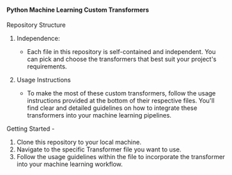 #### Python Machine Learning Custom Transformers ####

Repository Structure
1. Independence:
   - Each file in this repository is self-contained and independent. You can pick and choose the transformers that best suit your project's requirements.

2. Usage Instructions
   - To make the most of these custom transformers, follow the usage instructions provided at the bottom of their respective files. You'll find clear and detailed guidelines on how to integrate these transformers into your machine learning pipelines.

Getting Started - 
1. Clone this repository to your local machine.
2. Navigate to the specific Transformer file you want to use.
3. Follow the usage guidelines within the file to incorporate the transformer into your machine learning workflow.

